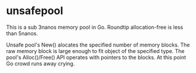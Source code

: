 # unsafepool

This is a sub 3nanos memory pool in Go. Roundtip allocation-free is less than 5nanos.

Unsafe pool's New() alocates the specified number of memory blocks. 
The raw memory block is large enough to fit object of the specified type. 
The pool's Alloc()/Free() API operates with pointers to the blocks. At this point Go crowd runs away crying.

